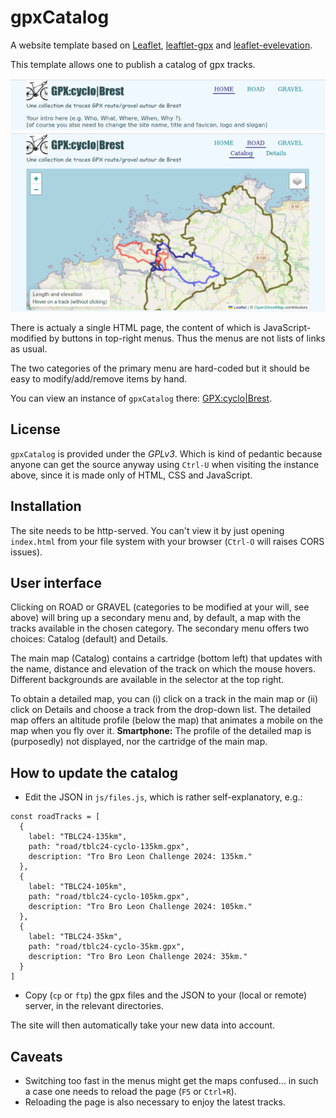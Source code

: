 # gpxCatalog

A website template based on [Leaflet](http://www.leafletjs.com), [leaftlet-gpx](https://github.com/mpetazzoni/leaflet-gpx) and [leaflet-evelevation](https://github.com/Raruto/leaflet-elevation).

This template allows one to publish a catalog of gpx tracks.

<p align="center">
  <img src="home.png" alt="template (home)" />
  <img src="catalog.png" alt="template (catalog)" />
</p>

There is actualy a single HTML page, the content of which is JavaScript-modified by buttons in top-right menus. Thus the menus are not lists of links as usual.

The two categories of the primary menu are hard-coded but it should be easy to modify/add/remove items by hand.

You can view an instance of `gpxCatalog` there: 
[GPX:cyclo|Brest](https://www.lherminet.infini.fr/cyclo/).

## License

`gpxCatalog` is provided under the *GPLv3*. Which is kind of pedantic because anyone can get the source anyway using `Ctrl-U` when visiting the instance above, since it is made only of HTML, CSS and JavaScript.

## Installation

The site needs to be http-served. You can't view it by just opening `index.html` from your file system with your browser (`Ctrl-O` will raises CORS issues).

## User interface

Clicking on ROAD or GRAVEL (categories to be modified at your will, see above) will bring up a secondary menu and, by default, a map with the tracks available in the chosen category. The secondary menu offers two choices: Catalog (default) and Details.

The main map (Catalog) contains a cartridge (bottom left) that updates with the name, distance and elevation of the track on which the mouse hovers. Different backgrounds are available in the selector at the top right.

To obtain a detailed map, you can (i) click on a track in the main map or (ii) click on Details and choose a track from the drop-down list. The detailed map offers an altitude profile (below the map) that animates a mobile on the map when you fly over it. **Smartphone:** The profile of the detailed map is (purposedly) not displayed, nor the cartridge of the main map.

## How to update the catalog

* Edit the JSON in `js/files.js`, which is rather self-explanatory, e.g.:
```
const roadTracks = [
  {
    label: "TBLC24-135km",
    path: "road/tblc24-cyclo-135km.gpx",
    description: "Tro Bro Leon Challenge 2024: 135km."
  },
  {
    label: "TBLC24-105km",
    path: "road/tblc24-cyclo-105km.gpx",
    description: "Tro Bro Leon Challenge 2024: 105km."
  },
  {
    label: "TBLC24-35km",
    path: "road/tblc24-cyclo-35km.gpx",
    description: "Tro Bro Leon Challenge 2024: 35km."
  }
]
```
* Copy (`cp` or `ftp`) the gpx files and the JSON to your (local or remote) server, in the relevant directories.

The site will then automatically take your new data into account.

## Caveats

* Switching too fast in the menus might get the maps confused... in such a case one needs to reload the page (`F5` or `Ctrl+R`).
* Reloading the page is also necessary to enjoy the latest tracks.
